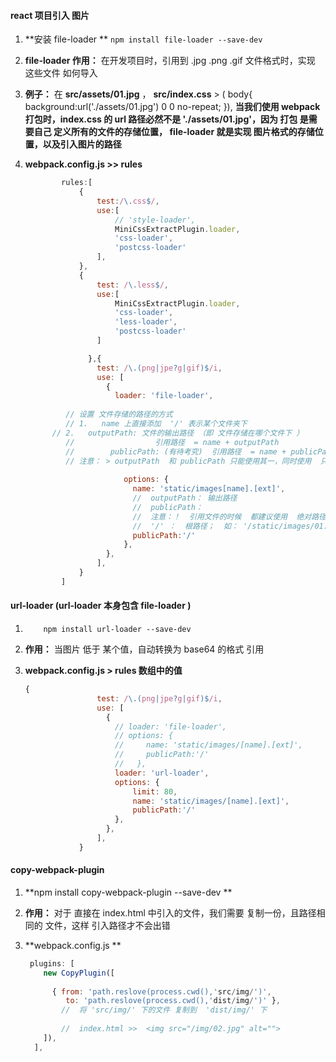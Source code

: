 #### react 项目引入 图片

1. **安装 file-loader **  ` npm install file-loader --save-dev  `

2. **file-loader  作用：** 在开发项目时，引用到 .jpg .png .gif 文件格式时，实现 这些文件 如何导入

3. **例子：** 在   **src/assets/01.jpg**  ， **src/index.css**   > ( body{ background:url('./assets/01.jpg') 0 0 no-repeat; }),   **当我们使用  webpack 打包时，index.css  的 url 路径必然不是  './assets/01.jpg'，因为 打包 是需要自己 定义所有的文件的存储位置， file-loader 就是实现 图片格式的存储位置，以及引入图片的路径**  

4. **webpack.config.js   >>  rules**

   ```js
           rules:[
               {
                   test:/\.css$/,
                   use:[
                       // 'style-loader',
                       MiniCssExtractPlugin.loader,
                       'css-loader',
                       'postcss-loader'
                   ],
               },
               {
                   test: /\.less$/,
                   use:[
                       MiniCssExtractPlugin.loader,
                       'css-loader',
                       'less-loader',
                       'postcss-loader'
                   ]
   
                 },{
                   test: /\.(png|jpe?g|gif)$/i,
                   use: [
                     {
                       loader: 'file-loader',
                         
            // 设置 文件存储的路径的方式
            // 1.   name 上直接添加  '/' 表示某个文件夹下
   		 // 2.   outputPath: 文件的输出路径 （即 文件存储在哪个文件下 ）
            //                  引用路径  = name + outputPath
            //		  publicPath: (有待考究)  引用路径  = name + publicPath
            // 注意： > outputPath  和 publicPath 只能使用其一，同时使用  只有 publicPath 有效
                       
                         options: {
                           name: 'static/images[name].[ext]',
                           //  outputPath： 输出路径 
                           //  publicPath： 
                           //  注意：！  引用文件的时候  都建议使用  绝对路径（因为不确定 在哪个地						 //			  方使用到 图片格式的文件）
                           //  '/' ：  根路径；  如： '/static/images/01.jpg'     
                           publicPath:'/'
                         },
                     },
                   ],
               }
           ]
   ```

#### url-loader   (url-loader 本身包含  file-loader )   

1. `     npm install url-loader --save-dev   `

2. **作用：**  当图片 低于 某个值，自动转换为  base64 的格式 引用

3. **webpack.config.js   > rules  数组中的值**

   ```js
   {
                   test: /\.(png|jpe?g|gif)$/i,
                   use: [
                     {
                       // loader: 'file-loader',
                       // options: {
                       //     name: 'static/images/[name].[ext]',
                       //     publicPath:'/'  
                       //   },
                       loader: 'url-loader',
                       options: {
                           limit: 80,
                           name: 'static/images/[name].[ext]',
                           publicPath:'/'  
                       },
                     },
                   ],
               }
   ```

####  copy-webpack-plugin  

1. **npm install copy-webpack-plugin --save-dev **

2. **作用：** 对于  直接在  index.html    中引入的文件，我们需要 复制一份，且路径相同的 文件，这样 引入路径才不会出错

3. **webpack.config.js  **

   ```js
    plugins: [
       new CopyPlugin([
          
         { from: 'path.reslove(process.cwd(),'src/img/')',
          	to: 'path.reslove(process.cwd(),'dist/img/')' },
           //  将 'src/img/' 下的文件 复制到  'dist/img/' 下
           
           //  index.html >>  <img src="/img/02.jpg" alt="">
       ]),
     ],
   ```

   

